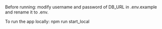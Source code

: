 Before running:
modify username and password of DB_URL in .env.example and rename it to .env.

To run the app locally:
npm run start_local
